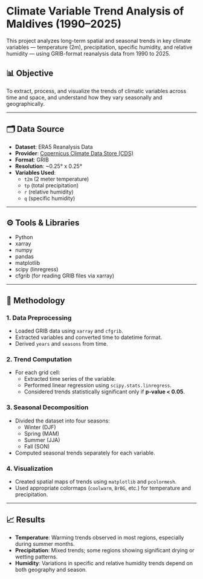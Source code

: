 # Climate Variable Trend Analysis of Maldives (1990–2025)

This project analyzes long-term spatial and seasonal trends in key climate variables — temperature (2m), precipitation, specific humidity, and relative humidity — using GRIB-format reanalysis data from 1990 to 2025.

## 📊 Objective

To extract, process, and visualize the trends of climatic variables across time and space, and understand how they vary seasonally and geographically.

---

## 🗂️ Data Source

- **Dataset**: ERA5 Reanalysis Data
- **Provider**: [Copernicus Climate Data Store (CDS)](https://cds.climate.copernicus.eu)
- **Format**: GRIB
- **Resolution**: ~0.25° x 0.25°
- **Variables Used**:
  - `t2m` (2 meter temperature)
  - `tp` (total precipitation)
  - `r` (relative humidity)
  - `q` (specific humidity)

---

## ⚙️ Tools & Libraries

- Python
- xarray
- numpy
- pandas
- matplotlib
- scipy (linregress)
- cfgrib (for reading GRIB files via xarray)

---

## 📌 Methodology

### 1. **Data Preprocessing**
- Loaded GRIB data using `xarray` and `cfgrib`.
- Extracted variables and converted time to datetime format.
- Derived `years` and `seasons` from time.

### 2. **Trend Computation**
- For each grid cell:
  - Extracted time series of the variable.
  - Performed linear regression using `scipy.stats.linregress`.
  - Considered trends statistically significant only if **p-value < 0.05**.

### 3. **Seasonal Decomposition**
- Divided the dataset into four seasons:
  - Winter (DJF)
  - Spring (MAM)
  - Summer (JJA)
  - Fall (SON)
- Computed seasonal trends separately for each variable.

### 4. **Visualization**
- Created spatial maps of trends using `matplotlib` and `pcolormesh`.
- Used appropriate colormaps (`coolwarm`, `BrBG`, etc.) for temperature and precipitation.

---

## 📈 Results

- **Temperature**: Warming trends observed in most regions, especially during summer months.
- **Precipitation**: Mixed trends; some regions showing significant drying or wetting patterns.
- **Humidity**: Variations in specific and relative humidity trends depend on both geography and season.


